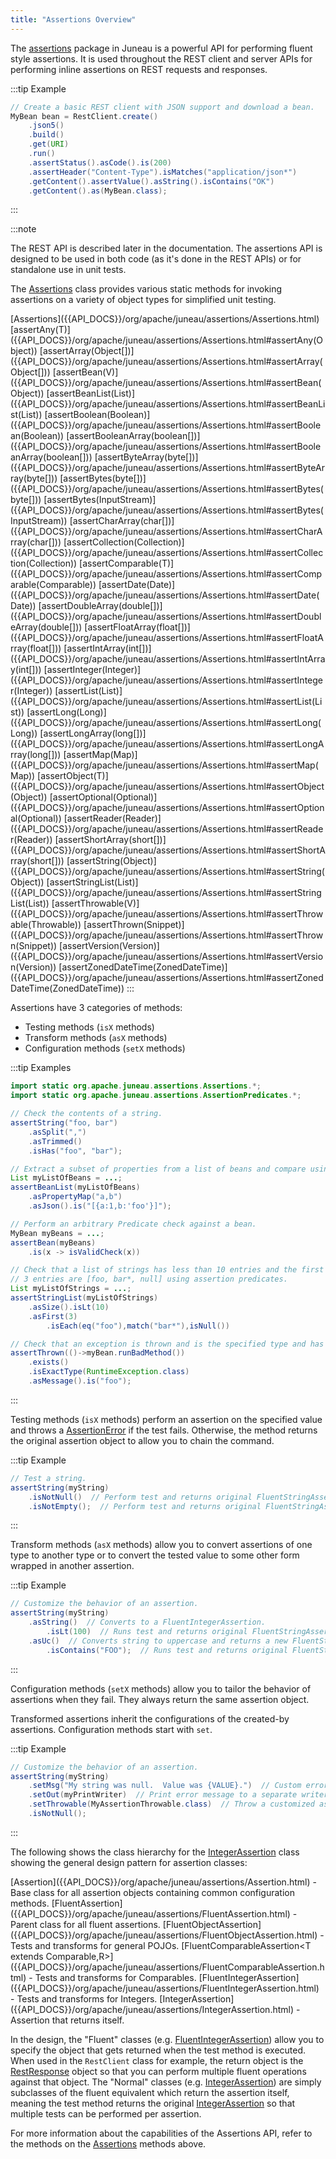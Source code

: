 ```yaml
---
title: "Assertions Overview"
---
```


The [assertions]({{API_DOCS}}/org/apache/juneau/assertions.html) package in Juneau is a powerful API for performing
fluent style assertions.
It is used throughout the REST client and server APIs for performing inline assertions on REST requests and responses.

:::tip Example
```java
// Create a basic REST client with JSON support and download a bean.
MyBean bean = RestClient.create()
    .json5()
    .build()
    .get(URI)
    .run()
    .assertStatus().asCode().is(200)
    .assertHeader("Content-Type").isMatches("application/json*")
    .getContent().assertValue().asString().isContains("OK")
    .getContent().as(MyBean.class);
```
:::

:::note

The REST API is described later in the documentation.
The assertions API is designed to be used in both code (as it's done in the REST APIs) or for standalone use in unit
tests.

The [Assertions]({{API_DOCS}}/org/apache/juneau/assertions/Assertions.html) class provides various static methods for
invoking assertions on a variety of object types for simplified unit testing.

<tree>
<node-0><java-class>[Assertions]({{API_DOCS}}/org/apache/juneau/assertions/Assertions.html)</java-class></node-0>
<node-1><java-method>[assertAny(T)]({{API_DOCS}}/org/apache/juneau/assertions/Assertions.html#assertAny(Object))</java-method></node-1>
<node-1><java-method>[assertArray(Object[])]({{API_DOCS}}/org/apache/juneau/assertions/Assertions.html#assertArray(Object[]))</java-method></node-1>
<node-1><java-method>[assertBean(V)]({{API_DOCS}}/org/apache/juneau/assertions/Assertions.html#assertBean(Object))</java-method></node-1>
<node-1><java-method>[assertBeanList(List)]({{API_DOCS}}/org/apache/juneau/assertions/Assertions.html#assertBeanList(List))</java-method></node-1>
<node-1><java-method>[assertBoolean(Boolean)]({{API_DOCS}}/org/apache/juneau/assertions/Assertions.html#assertBoolean(Boolean))</java-method></node-1>
<node-1><java-method>[assertBooleanArray(boolean[])]({{API_DOCS}}/org/apache/juneau/assertions/Assertions.html#assertBooleanArray(boolean[]))</java-method></node-1>
<node-1><java-method>[assertByteArray(byte[])]({{API_DOCS}}/org/apache/juneau/assertions/Assertions.html#assertByteArray(byte[]))</java-method></node-1>
<node-1><java-method>[assertBytes(byte[])]({{API_DOCS}}/org/apache/juneau/assertions/Assertions.html#assertBytes(byte[]))</java-method></node-1>
<node-1><java-method>[assertBytes(InputStream)]({{API_DOCS}}/org/apache/juneau/assertions/Assertions.html#assertBytes(InputStream))</java-method></node-1>
<node-1><java-method>[assertCharArray(char[])]({{API_DOCS}}/org/apache/juneau/assertions/Assertions.html#assertCharArray(char[]))</java-method></node-1>
<node-1><java-method>[assertCollection(Collection)]({{API_DOCS}}/org/apache/juneau/assertions/Assertions.html#assertCollection(Collection))</java-method></node-1>
<node-1><java-method>[assertComparable(T)]({{API_DOCS}}/org/apache/juneau/assertions/Assertions.html#assertComparable(Comparable))</java-method></node-1>
<node-1><java-method>[assertDate(Date)]({{API_DOCS}}/org/apache/juneau/assertions/Assertions.html#assertDate(Date))</java-method></node-1>
<node-1><java-method>[assertDoubleArray(double[])]({{API_DOCS}}/org/apache/juneau/assertions/Assertions.html#assertDoubleArray(double[]))</java-method></node-1>
<node-1><java-method>[assertFloatArray(float[])]({{API_DOCS}}/org/apache/juneau/assertions/Assertions.html#assertFloatArray(float[]))</java-method></node-1>
<node-1><java-method>[assertIntArray(int[])]({{API_DOCS}}/org/apache/juneau/assertions/Assertions.html#assertIntArray(int[]))</java-method></node-1>
<node-1><java-method>[assertInteger(Integer)]({{API_DOCS}}/org/apache/juneau/assertions/Assertions.html#assertInteger(Integer))</java-method></node-1>
<node-1><java-method>[assertList(List)]({{API_DOCS}}/org/apache/juneau/assertions/Assertions.html#assertList(List))</java-method></node-1>
<node-1><java-method>[assertLong(Long)]({{API_DOCS}}/org/apache/juneau/assertions/Assertions.html#assertLong(Long))</java-method></node-1>
<node-1><java-method>[assertLongArray(long[])]({{API_DOCS}}/org/apache/juneau/assertions/Assertions.html#assertLongArray(long[]))</java-method></node-1>
<node-1><java-method>[assertMap(Map)]({{API_DOCS}}/org/apache/juneau/assertions/Assertions.html#assertMap(Map))</java-method></node-1>
<node-1><java-method>[assertObject(T)]({{API_DOCS}}/org/apache/juneau/assertions/Assertions.html#assertObject(Object))</java-method></node-1>
<node-1><java-method>[assertOptional(Optional)]({{API_DOCS}}/org/apache/juneau/assertions/Assertions.html#assertOptional(Optional))</java-method></node-1>
<node-1><java-method>[assertReader(Reader)]({{API_DOCS}}/org/apache/juneau/assertions/Assertions.html#assertReader(Reader))</java-method></node-1>
<node-1><java-method>[assertShortArray(short[])]({{API_DOCS}}/org/apache/juneau/assertions/Assertions.html#assertShortArray(short[]))</java-method></node-1>
<node-1><java-method>[assertString(Object)]({{API_DOCS}}/org/apache/juneau/assertions/Assertions.html#assertString(Object))</java-method></node-1>
<node-1><java-method>[assertStringList(List)]({{API_DOCS}}/org/apache/juneau/assertions/Assertions.html#assertStringList(List))</java-method></node-1>
<node-1><java-method>[assertThrowable(V)]({{API_DOCS}}/org/apache/juneau/assertions/Assertions.html#assertThrowable(Throwable))</java-method></node-1>
<node-1><java-method>[assertThrown(Snippet)]({{API_DOCS}}/org/apache/juneau/assertions/Assertions.html#assertThrown(Snippet))</java-method></node-1>
<node-1><java-method>[assertVersion(Version)]({{API_DOCS}}/org/apache/juneau/assertions/Assertions.html#assertVersion(Version))</java-method></node-1>
<node-1><java-method>[assertZonedDateTime(ZonedDateTime)]({{API_DOCS}}/org/apache/juneau/assertions/Assertions.html#assertZonedDateTime(ZonedDateTime))</java-method></node-1>
</tree>
:::

Assertions have 3 categories of methods:

- Testing methods (`isX` methods)
- Transform methods (`asX` methods)
- Configuration methods (`setX` methods)

:::tip Examples
```java
import static org.apache.juneau.assertions.Assertions.*;
import static org.apache.juneau.assertions.AssertionPredicates.*;

// Check the contents of a string.
assertString("foo, bar")
    .asSplit(",")
    .asTrimmed()
    .isHas("foo", "bar");

// Extract a subset of properties from a list of beans and compare using JSON5.
List myListOfBeans = ...;
assertBeanList(myListOfBeans)
    .asPropertyMap("a,b")
    .asJson().is("[{a:1,b:'foo'}]");

// Perform an arbitrary Predicate check against a bean.
MyBean myBeans = ...;
assertBean(myBeans)
    .is(x -> isValidCheck(x))

// Check that a list of strings has less than 10 entries and the first
// 3 entries are [foo, bar*, null] using assertion predicates.
List myListOfStrings = ...;
assertStringList(myListOfStrings)
    .asSize().isLt(10)
    .asFirst(3)
        .isEach(eq("foo"),match("bar*"),isNull())

// Check that an exception is thrown and is the specified type and has the specified message.
assertThrown(()->myBean.runBadMethod())
    .exists()
    .isExactType(RuntimeException.class)
    .asMessage().is("foo");
```
:::

Testing methods (`isX` methods) perform an assertion on the specified value and throws a [AssertionError]({{API_DOCS}}/java/lang/AssertionError.html) if
the test fails.
Otherwise, the method returns the original assertion object to allow you to chain the command.

:::tip Example
```java
// Test a string.
assertString(myString)
    .isNotNull()  // Perform test and returns original FluentStringAssertion.
    .isNotEmpty();  // Perform test and returns original FluentStringAssertion.
```
:::

Transform methods (`asX` methods) allow you to convert assertions of one type to another type or to convert the tested
value to some other form wrapped in another assertion.

:::tip Example
```java
// Customize the behavior of an assertion.
assertString(myString)
    .asString()  // Converts to a FluentIntegerAssertion.
        .isLt(100)  // Runs test and returns original FluentStringAssertion.
    .asUc()  // Converts string to uppercase and returns a new FluentStringAssertion.
        .isContains("FOO");  // Runs test and returns original FluentStringAssertion.
```
:::

Configuration methods (`setX` methods) allow you to tailor the behavior of assertions when they fail.
They always return the same assertion object.

Transformed assertions inherit the configurations of the created-by assertions.
Configuration methods start with `set`.

:::tip Example
```java
// Customize the behavior of an assertion.
assertString(myString)
    .setMsg("My string was null.  Value was {VALUE}.")  // Custom error message when error occurs.
    .setOut(myPrintWriter)  // Print error message to a separate writer.
    .setThrowable(MyAssertionThrowable.class)  // Throw a customized assertion exception.
    .isNotNull();
```
:::

The following shows the class hierarchy for the [IntegerAssertion]({{API_DOCS}}/org/apache/juneau/assertions/IntegerAssertion.html) class showing the general design pattern for assertion classes:

<tree>
<node-0><java-class>[Assertion]({{API_DOCS}}/org/apache/juneau/assertions/Assertion.html)</java-class> - Base class for all assertion objects containing common configuration methods.</node-0>
<node-1><java-class>[FluentAssertion]({{API_DOCS}}/org/apache/juneau/assertions/FluentAssertion.html)</java-class> - Parent class for all fluent assertions.</node-1>
<node-2><java-class>[FluentObjectAssertion]({{API_DOCS}}/org/apache/juneau/assertions/FluentObjectAssertion.html)</java-class> - Tests and transforms for general POJOs.</node-2>
<node-3><java-class>[FluentComparableAssertion&lt;T extends Comparable,R&gt;]({{API_DOCS}}/org/apache/juneau/assertions/FluentComparableAssertion.html)</java-class> - Tests and transforms for Comparables.</node-3>
<node-4><java-class>[FluentIntegerAssertion]({{API_DOCS}}/org/apache/juneau/assertions/FluentIntegerAssertion.html)</java-class> - Tests and transforms for Integers.</node-4>
<node-5><java-class>[IntegerAssertion]({{API_DOCS}}/org/apache/juneau/assertions/IntegerAssertion.html)</java-class> - Assertion that returns itself.</node-5>
</tree>

In the design, the "Fluent" classes (e.g. [FluentIntegerAssertion]({{API_DOCS}}/org/apache/juneau/assertions/FluentIntegerAssertion.html)) allow you to specify the object that gets returned when the test method is executed.
When used in the `RestClient` class for example, the return object is the [RestResponse]({{API_DOCS}}/org/apache/juneau/rest/client/RestResponse.html) object so that you can perform multiple fluent operations against that object.
The "Normal" classes (e.g. [IntegerAssertion]({{API_DOCS}}/org/apache/juneau/assertions/IntegerAssertion.html)) are
simply subclasses of the fluent equivalent which return the assertion itself, meaning the test method returns the
original [IntegerAssertion]({{API_DOCS}}/org/apache/juneau/assertions/IntegerAssertion.html) so that multiple tests can
be performed per assertion.

For more information about the capabilities of the Assertions API, refer to the methods on the [Assertions]({{API_DOCS}}/org/apache/juneau/assertions/Assertions.html) methods above.
